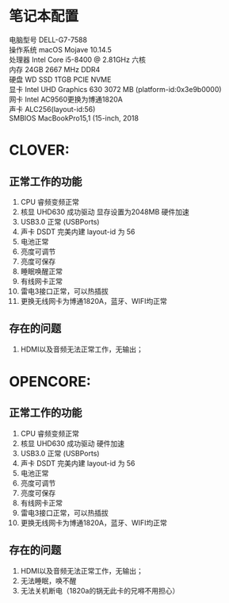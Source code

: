 # 笔记本配置  
电脑型号 DELL-G7-7588  
操作系统 macOS Mojave 10.14.5  
处理器  Intel Core i5-8400 @ 2.81GHz 六核  
内存 24GB 2667 MHz DDR4  
硬盘  WD SSD 1TGB PCIE NVME  
显卡 Intel UHD Graphics 630 3072 MB (platform-id:0x3e9b0000)  
网卡 Intel AC9560更换为博通1820A  
声卡 ALC256(layout-id:56)  
SMBIOS MacBookPro15,1 (15-inch, 2018  



# CLOVER:

## 正常工作的功能

1. CPU 睿频变频正常
2. 核显 UHD630 成功驱动 显存设置为2048MB 硬件加速
3. USB3.0 正常 (USBPorts)
4. 声卡 DSDT 完美内建 layout-id 为 56
5. 电池正常
6. 亮度可调节
7. 亮度可保存
8. 睡眠唤醒正常
9. 有线网卡正常
10. 雷电3接口正常，可以热插拔
11. 更换无线网卡为博通1820A，蓝牙、WIFI均正常

## 存在的问题

1. HDMI以及音频无法正常工作，无输出；  


# OPENCORE:

## 正常工作的功能
1. CPU 睿频变频正常
2. 核显 UHD630 成功驱动 硬件加速
3. USB3.0 正常 (USBPorts)
4. 声卡 DSDT 完美内建 layout-id 为 56
5. 电池正常
6. 亮度可调节
7. 亮度可保存
8. 有线网卡正常
9. 雷电3接口正常，可以热插拔
10. 更换无线网卡为博通1820A，蓝牙、WIFI均正常

## 存在的问题

1. HDMI以及音频无法正常工作，无输出； 
2. 无法睡眠，唤不醒
3. 无法关机断电（1820a的锅无此卡的兄嘚不用担心）
